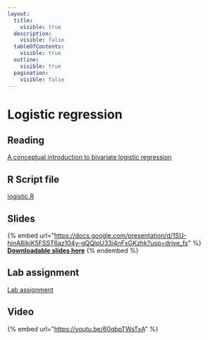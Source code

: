 ```yaml
---
layout:
  title:
    visible: true
  description:
    visible: false
  tableOfContents:
    visible: true
  outline:
    visible: true
  pagination:
    visible: false
---
```


# Logistic regression

## Reading

[A conceptual introduction to bivariate logistic regression](https://drive.google.com/file/d/1-SRjUuwh3\_Ts2d8v03wfZYaIXFxTdUiH/view?usp=sharing)

## R Script file

[logistic.R](https://drive.google.com/open?id=1qC4Rt2CXs6quJEtTtZxkhV27xHXWUJkD\&usp=drive\_fs)

## Slides

{% embed url="https://docs.google.com/presentation/d/1SU-hinA8IkjK5FSST6az104y-gQQIpU33i4nFxGKzhk?usp=drive_fs" %}
[**Downloadable slides here**](https://docs.google.com/presentation/d/1SU-hinA8IkjK5FSST6az104y-gQQIpU33i4nFxGKzhk?usp=drive\_fs)
{% endembed %}

## Lab assignment

[Lab assignment](https://docs.google.com/document/d/1DB3D80Sx\_7kF\_ViYkDIajsutvgRAfT3wJ5ZKyO6U7J4?usp=drive\_fs)

## Video

{% embed url="https://youtu.be/60qbpTWsTxA" %}
